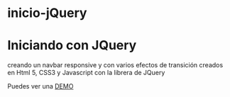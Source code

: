 # inicio-jQuery
<h1>Iniciando con JQuery</h1>
<p>
creando un navbar responsive y con varios efectos de transición creados en Html 5, CSS3 y Javascript con la librera de JQuery
</p>
<p>Puedes ver una <a href="https://naymco.github.io/inicio-jQuery/">DEMO</a></p>
